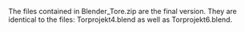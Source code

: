 The files contained in Blender_Tore.zip are the final version. They are identical to the files: Torprojekt4.blend as well as Torprojekt6.blend.
